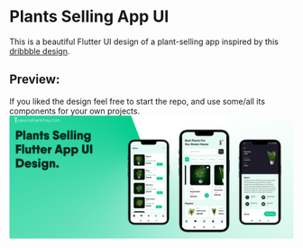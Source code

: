 # Plants Selling App UI
This is a beautiful Flutter UI design of a plant-selling app inspired by this [dribbble design](https://dribbble.com/shots/17378824-Planting-Plant-Website).
## Preview:
If you liked the design feel free to start the repo, and use some/all its components for your own projects.
![Scrrenshot](https://github.com/yassine-bennkhay/plants_selling_flutter_app_ui/blob/main/screenshots/plants_selling%20app_showcase.png?raw=true)
